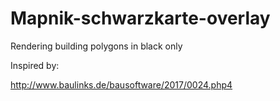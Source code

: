 # Mapnik-schwarzkarte-overlay

Rendering building polygons in black only

Inspired by:

http://www.baulinks.de/bausoftware/2017/0024.php4
